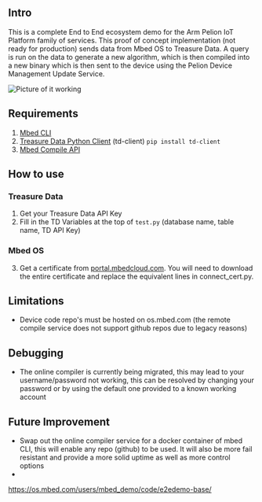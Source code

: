## Intro
This is a complete End to End ecosystem demo for the Arm Pelion IoT Platform family of services. This proof of concept implementation (not ready for production) sends data from Mbed OS to Treasure Data. A query is run on the data to generate a new algorithm, which is then compiled into a new binary which is then sent to the device using the Pelion Device Management Update Service. 

![Picture of it working](TODO)


## Requirements
1) [Mbed CLI](https://os.mbed.com/docs/v5.9/tools/installation-and-setup.html)
2) [Treasure Data Python Client](https://support.treasuredata.com/hc/en-us/articles/360001264848-Python-Client) (td-client) `pip install td-client`
3) [Mbed Compile API](https://github.com/ARMmbed/mbed-compile-api-js)


## How to use
### Treasure Data
1) Get your Treasure Data API Key
2) Fill in the TD Variables at the top of `test.py` (database name, table name, TD API Key)

### Mbed OS
3) Get a certificate from [portal.mbedcloud.com](https://portal.mbedcloud.com/identity/certificates/developer/new). You will need to download the entire certificate and replace the equivalent lines in connect_cert.py. 


## Limitations
- Device code repo's must be hosted on os.mbed.com (the remote compile service does not support github repos due to legacy reasons)


## Debugging
- The online compiler is currently being migrated, this may lead to your username/password not working, this can be resolved by changing your password or by using the default one provided to a known working account


## Future Improvement
- Swap out the online compiler service for a docker container of mbed CLI, this will enable any repo (github) to be used. It will also be more fail resistant and provide a more solid uptime as well as more control options
- 


https://os.mbed.com/users/mbed_demo/code/e2edemo-base/